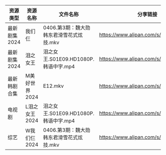 | 资源类型     | 资源名称      | 文件名称                         | 分享链接                                 | 更新时间                |
| -------- | --------- | ---------------------------- | ------------------------------------ | ------------------- |
| 最新剧集2024 | 我们仨       | 0406.第3期：魏大勋韩东君滑雪花式炫技.mkv    | https://www.alipan.com/s/n37VJ5HasKZ | 2024-04-07 00:07:34 |
| 最新剧集2024 | 泪之女王      | 泪之女王.S01E09.HD1080P.韩语中字.mp4 | https://www.alipan.com/s/LtUJgwzdgxt | 2024-04-07 00:07:27 |
| 最新韩剧合集   | M美好世界2024 | E12.mkv                      | https://www.alipan.com/s/3hVi9iw3g6N | 2024-04-07 00:05:45 |
| 电视剧      | L泪之女王2024 | 泪之女王.S01E09.HD1080P.韩语中字.mp4 | https://www.alipan.com/s/GhYLZdpMfQz | 2024-04-07 00:05:31 |
| 综艺       | W我们仨2024  | 0406.第3期：魏大勋韩东君滑雪花式炫技.mkv    | https://www.alipan.com/s/dVYhFcy3TMz | 2024-04-07 00:07:08 |
